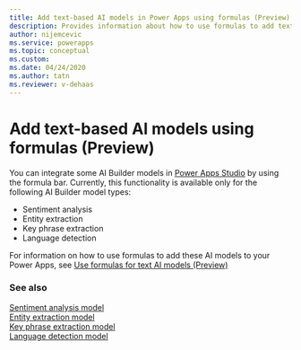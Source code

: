 ```yaml
---
title: Add text-based AI models in Power Apps using formulas (Preview) - AI Builder | Microsoft Docs
description: Provides information about how to use formulas to add text AI models (Preview).
author: nijemcevic
ms.service: powerapps
ms.topic: conceptual
ms.custom: 
ms.date: 04/24/2020
ms.author: tatn
ms.reviewer: v-dehaas
---
```


# Add text-based AI models using formulas (Preview)

You can integrate some AI Builder models in [Power Apps Studio](https://create.powerapps.com) by using the formula bar. Currently, this functionality is available only for the following AI Builder model types:

* Sentiment analysis
* Entity extraction
* Key phrase extraction
* Language detection

For information on how to use formulas to add these AI models to your Power Apps, see [Use formulas for text AI models (Preview)](use-model.md#use-formulas-for-text-ai-models-preview)

### See also

[Sentiment analysis model](prebuilt-sentiment-analysis.md)  
[Entity extraction model](prebuilt-entity-extraction.md)  
[Key phrase extraction model](prebuilt-key-phrase.md)  
[Language detection model](prebuilt-language-detection.md)
